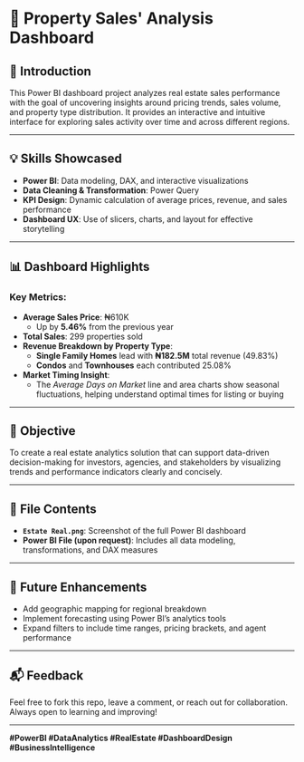 
# 🏡 Property Sales' Analysis Dashboard

## 📌 Introduction  
This Power BI dashboard project analyzes real estate sales performance with the goal of uncovering insights around pricing trends, sales volume, and property type distribution. It provides an interactive and intuitive interface for exploring sales activity over time and across different regions.

---

## 💡 Skills Showcased  
- **Power BI**: Data modeling, DAX, and interactive visualizations  
- **Data Cleaning & Transformation**: Power Query  
- **KPI Design**: Dynamic calculation of average prices, revenue, and sales performance  
- **Dashboard UX**: Use of slicers, charts, and layout for effective storytelling  

---

## 📊 Dashboard Highlights  
### Key Metrics:  
- **Average Sales Price**: ₦610K  
  - Up by **5.46%** from the previous year  
- **Total Sales**: 299 properties sold  
- **Revenue Breakdown by Property Type**:  
  - **Single Family Homes** lead with **₦182.5M** total revenue (49.83%)  
  - **Condos** and **Townhouses** each contributed 25.08%  
- **Market Timing Insight**:  
  - The *Average Days on Market* line and area charts show seasonal fluctuations, helping understand optimal times for listing or buying

---

## 🎯 Objective  
To create a real estate analytics solution that can support data-driven decision-making for investors, agencies, and stakeholders by visualizing trends and performance indicators clearly and concisely.

---

## 📁 File Contents  
- **`Estate Real.png`**: Screenshot of the full Power BI dashboard  
- **Power BI File (upon request)**: Includes all data modeling, transformations, and DAX measures  

---

## 🚀 Future Enhancements  
- Add geographic mapping for regional breakdown  
- Implement forecasting using Power BI’s analytics tools  
- Expand filters to include time ranges, pricing brackets, and agent performance

---

## 📬 Feedback  
Feel free to fork this repo, leave a comment, or reach out for collaboration. Always open to learning and improving!

---

**#PowerBI #DataAnalytics #RealEstate #DashboardDesign #BusinessIntelligence**
